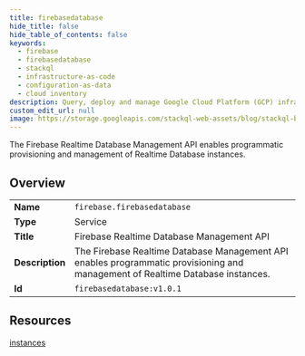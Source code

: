 ```yaml
---
title: firebasedatabase
hide_title: false
hide_table_of_contents: false
keywords:
  - firebase
  - firebasedatabase
  - stackql
  - infrastructure-as-code
  - configuration-as-data
  - cloud inventory
description: Query, deploy and manage Google Cloud Platform (GCP) infrastructure and resources using SQL
custom_edit_url: null
image: https://storage.googleapis.com/stackql-web-assets/blog/stackql-blog-post-featured-image.png
---
```

The Firebase Realtime Database Management API enables programmatic provisioning and management of Realtime Database instances.  
    

## Overview
<table><tbody>
<tr><td><b>Name</b></td><td><code>firebase.firebasedatabase</code></td></tr>
<tr><td><b>Type</b></td><td>Service</td></tr>
<tr><td><b>Title</b></td><td>Firebase Realtime Database Management API</td></tr>
<tr><td><b>Description</b></td><td>The Firebase Realtime Database Management API enables programmatic provisioning and management of Realtime Database instances.</td></tr>
<tr><td><b>Id</b></td><td><code>firebasedatabase:v1.0.1</code></td></tr>
</tbody></table>

## Resources
<div class="row">
<div class="providerDocColumn">
<a href="/providers/firebase/firebasedatabase/instances/">instances</a><br />
</div>
<div class="providerDocColumn">
</div>
</div>
